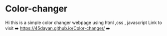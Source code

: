 # Color-changer
Hi this is a simple color changer webpage using html ,css , javascript
Link to visit ➡️ https://45dayan.github.io/Color-changer/ ➡️
